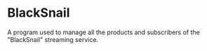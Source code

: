 # BlackSnail

A program used to manage all the products and subscribers of the "BlackSnail" streaming service.
